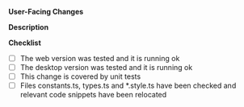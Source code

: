 **User-Facing Changes**
<!-- will be used as a changelog entry -->

**Description**


<!-- link relevant GitHub issues -->
<!-- add `docs` label if this PR requires documentation updates -->
<!-- add relevant metric tracking for experimental / new features -->

**Checklist**

- [ ] The web version was tested and it is running ok
- [ ] The desktop version was tested and it is running ok
- [ ] This change is covered by unit tests
- [ ] Files constants.ts, types.ts and *.style.ts have been checked and relevant code snippets have been relocated
